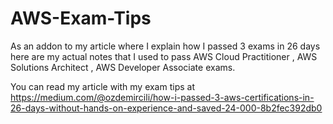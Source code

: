 # AWS-Exam-Tips
As an addon to my article where I explain how I passed 3 exams in 26 days here are my actual notes that I used to pass AWS Cloud Practitioner , AWS Solutions Architect , AWS Developer Associate exams.

You can read my article with my exam tips at https://medium.com/@ozdemircili/how-i-passed-3-aws-certifications-in-26-days-without-hands-on-experience-and-saved-24-000-8b2fec392db0
